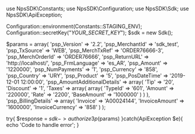 use NpsSDK\Constants;
use NpsSDK\Configuration;
use NpsSDK\Sdk;
use NpsSDK\ApiException;

Configuration::environment(Constants::STAGING_ENV);
Configuration::secretKey("_YOUR_SECRET_KEY_");
$sdk = new Sdk();

$params = array(
    'psp_Version' => '2.2',
    'psp_MerchantId' => 'sdk_test',
    'psp_TxSource' => 'WEB',
    'psp_MerchTxRef' => 'ORDER76666-3',
    'psp_MerchOrderId' => 'ORDER76666',
    'psp_ReturnURL' => 'http://localhost/',
    'psp_FrmLanguage' => 'es_AR',
    'psp_Amount' => '1220000',
    'psp_NumPayments' => '1',
    'psp_Currency' => '858',
    'psp_Country' => 'URY',
    'psp_Product' => '5',
    'psp_PosDateTime' => '2019-12-01 12:00:00',
    'psp_AmountAdditionalDetails' => array(
        'Tip' => '20',
        'Discount' => '1',
        'Taxes' => array(
            array(
                'TypeId' => '601',
                'Amount' => '220000',
                'Rate' => '2200',
                'BaseAmount' => '1000000'
            )
        )
    ),
    'psp_BillingDetails' => array(
        'Invoice' => 'A00024144',
        'InvoiceAmount' => '1600000',
        'InvoiceCurrency' => '858'
    )
);

try{ 
    $response = $sdk->authorize3p($params) 
}catch(ApiException $e){ 
    echo 'Code to handle error'; 
} 
